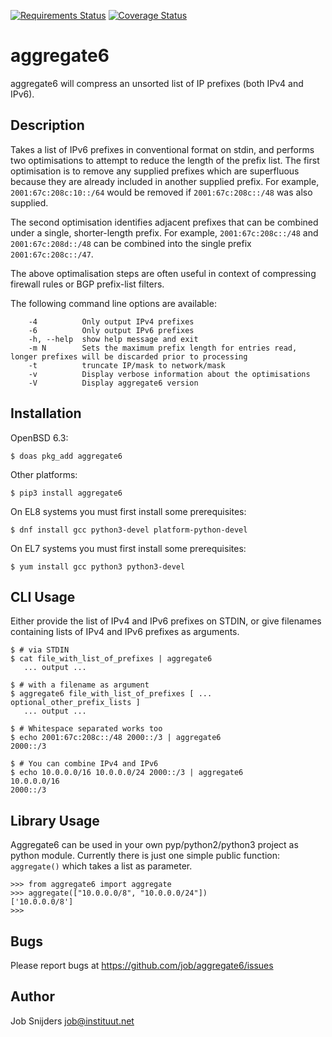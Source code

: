 [![Requirements Status](https://requires.io/github/job/aggregate6/requirements.svg?branch=master)](https://requires.io/github/job/aggregate6/requirements/?branch=master)
[![Coverage Status](https://coveralls.io/repos/github/job/aggregate6/badge.svg?branch=master)](https://coveralls.io/github/job/aggregate6?branch=master)

aggregate6
==========

aggregate6 will compress an unsorted list of IP prefixes (both IPv4 and IPv6).

Description
-----------

Takes a list of IPv6 prefixes in conventional format on stdin, and performs two
optimisations to attempt to reduce the length of the prefix list. The first
optimisation is to remove any supplied prefixes which are superfluous because
they are already included in another supplied prefix. For example,
`2001:67c:208c:10::/64` would be removed if `2001:67c:208c::/48` was
also supplied.

The second optimisation identifies adjacent prefixes that can be combined under
a single, shorter-length prefix. For example, `2001:67c:208c::/48` and
`2001:67c:208d::/48` can be combined into the single prefix
`2001:67c:208c::/47`.

The above optimalisation steps are often useful in context of compressing firewall
rules or BGP prefix-list filters.

The following command line options are available:

```
	-4          Only output IPv4 prefixes
	-6          Only output IPv6 prefixes
	-h, --help  show help message and exit
	-m N        Sets the maximum prefix length for entries read, longer prefixes will be discarded prior to processing
	-t          truncate IP/mask to network/mask
	-v          Display verbose information about the optimisations
	-V          Display aggregate6 version
```

Installation
------------

OpenBSD 6.3:

`$ doas pkg_add aggregate6`

Other platforms:

`$ pip3 install aggregate6`

On EL8 systems you must first install some prerequisites:

`$ dnf install gcc python3-devel platform-python-devel`

On EL7 systems you must first install some prerequisites:

`$ yum install gcc python3 python3-devel`

CLI Usage
---------

Either provide the list of IPv4 and IPv6 prefixes on STDIN, or give filenames
containing lists of IPv4 and IPv6 prefixes as arguments.

```
$ # via STDIN
$ cat file_with_list_of_prefixes | aggregate6
   ... output ...

$ # with a filename as argument
$ aggregate6 file_with_list_of_prefixes [ ... optional_other_prefix_lists ]
   ... output ...

$ # Whitespace separated works too
$ echo 2001:67c:208c::/48 2000::/3 | aggregate6
2000::/3

$ # You can combine IPv4 and IPv6
$ echo 10.0.0.0/16 10.0.0.0/24 2000::/3 | aggregate6
10.0.0.0/16
2000::/3
```

Library Usage
-------------

Aggregate6 can be used in your own pyp/python2/python3 project as python module.
Currently there is just one simple public function: `aggregate()` which takes a
list as parameter.

```
>>> from aggregate6 import aggregate
>>> aggregate(["10.0.0.0/8", "10.0.0.0/24"])
['10.0.0.0/8']
>>>
```

Bugs
----

Please report bugs at https://github.com/job/aggregate6/issues

Author
------

Job Snijders <job@instituut.net>
